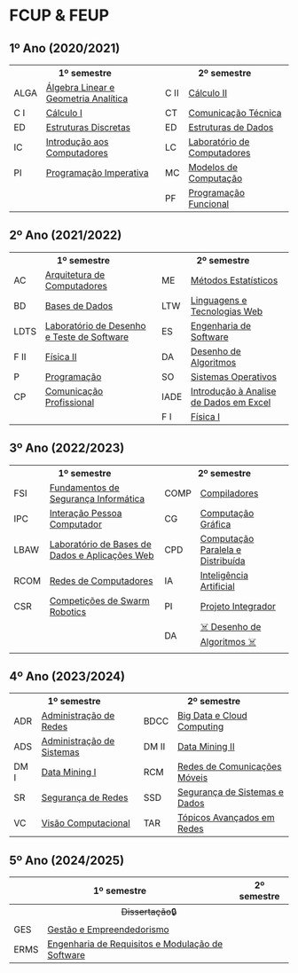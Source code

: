 # FCUP & FEUP

## 1º Ano (2020/2021)
<table>
    <tr>
        <th colspan="2">1º semestre</th>
        <th colspan="2">2º semestre</th>
    </tr> 
    <tr>
        <td>ALGA</td>
        <td><a href="https://github.com/DanielaTomas/FCUP-FEUP/tree/main/1%C2%BAano/1%C2%BAsemestre/ALGA">Álgebra Linear e Geometria Analítica</a></td>
        <td>C II</td>
        <td><a href="https://github.com/DanielaTomas/FCUP-FEUP/tree/main/1%C2%BAano/2%C2%BAsemestre/Calculo%20II">Cálculo II</a></td>
    </tr>
    <tr>
        <td>C I</td>
        <td><a href="https://github.com/DanielaTomas/FCUP-FEUP/tree/main/1%C2%BAano/1%C2%BAsemestre/C%C3%A1lculo%20I">Cálculo I</a></td>
        <td>CT</td>
        <td><a href="https://github.com/DanielaTomas/FCUP-FEUP/tree/main/1%C2%BAano/2%C2%BAsemestre/Comunica%C3%A7%C3%A3o%20T%C3%A9cnica">Comunicação Técnica</a></td>
    </tr>
    <tr>
        <td>ED</td>
        <td><a href="https://github.com/DanielaTomas/FCUP-FEUP/tree/main/1%C2%BAano/1%C2%BAsemestre/Estruturas%20Discretas">Estruturas Discretas</a></td>
        <td>ED</td>
        <td><a href="https://github.com/DanielaTomas/FCUP-FEUP/tree/main/1%C2%BAano/2%C2%BAsemestre/Estruturas%20de%20Dados">Estruturas de Dados</a></td>
    </tr>
    <tr>
        <td>IC</td>
        <td><a href="https://github.com/DanielaTomas/FCUP-FEUP/tree/main/1%C2%BAano/1%C2%BAsemestre/Introdu%C3%A7%C3%A3o%20aos%20Computadores">Introdução aos Computadores</a></td>
        <td>LC</td>
        <td><a href="https://github.com/DanielaTomas/FCUP-FEUP/tree/main/1%C2%BAano/2%C2%BAsemestre/Laborat%C3%B3rio%20de%20Computadores">Laboratório de Computadores</a></td>
    </tr>
    <tr>
        <td>PI</td>
        <td><a href="https://github.com/DanielaTomas/FCUP-FEUP/tree/main/1%C2%BAano/1%C2%BAsemestre/PI_CC1003">Programação Imperativa</a></td>
        <td>MC</td>
        <td><a href="https://github.com/DanielaTomas/FCUP-FEUP/tree/main/1%C2%BAano/2%C2%BAsemestre/Modelos%20Computa%C3%A7%C3%A3o">Modelos de Computação</a></td>
    </tr>
        <tr>
        <td></td>
        <td></td>
        <td>PF</td>
        <td><a href="https://github.com/DanielaTomas/FCUP-FEUP/tree/main/1%C2%BAano/2%C2%BAsemestre/Programa%C3%A7%C3%A3o%20Funcional">Programação Funcional</a></td>
    </tr>
</table>

## 2º Ano (2021/2022)
<table>
    <tr>
        <th colspan="2">1º semestre</th>
        <th colspan="2">2º semestre</th>
    </tr> 
    <tr>
        <td>AC</td>
        <td><a href="https://github.com/DanielaTomas/FCUP-FEUP/tree/main/2%C2%BAano/1%C2%BAsemestre/Arquitetura%20de%20Computadores">Arquitetura de Computadores</a></td>
        <td>ME</td>
        <td><a href="https://github.com/DanielaTomas/FCUP-FEUP/tree/main/2%C2%BAano/2%C2%BAsemestre/M%C3%A9todos%20Estat%C3%ADsticos">Métodos Estatísticos</a></td>
    </tr>
    <tr>
        <td>BD</td>
        <td><a href="https://github.com/DanielaTomas/FCUP-FEUP/tree/main/2%C2%BAano/1%C2%BAsemestre/Bases%20de%20Dados">Bases de Dados</a></td>
        <td>LTW</td>
        <td><a href="https://github.com/DanielaTomas/FCUP-FEUP/tree/main/2%C2%BAano/2%C2%BAsemestre/Linguagens%20e%20Tecnologias%20Web">Linguagens e Tecnologias Web</a></td>
    </tr>
    <tr>
        <td>LDTS</td>
        <td><a href="https://github.com/DanielaTomas/FCUP-FEUP/tree/main/2%C2%BAano/1%C2%BAsemestre/LDTS">Laboratório de Desenho e Teste de Software</a></td>
        <td>ES</td>
        <td><a href="https://github.com/DanielaTomas/FCUP-FEUP/tree/main/2%C2%BAano/2%C2%BAsemestre/Engenharia%20de%20Software">Engenharia de Software</a></td>
    </tr>
    <tr>
        <td>F II</td>
        <td><a href="https://github.com/DanielaTomas/FCUP-FEUP/tree/main/2%C2%BAano/1%C2%BAsemestre/F%C3%ADsica%20II">Física II</a></td>
        <td>DA</td>
        <td><a href="https://github.com/DanielaTomas/FCUP-FEUP/tree/main/2%C2%BAano/2%C2%BAsemestre/Desenho%20de%20Algoritmos">Desenho de Algoritmos</a></td>
    </tr>
    <tr>
        <td>P</td>
        <td><a href="https://github.com/DanielaTomas/FCUP-FEUP/tree/main/2%C2%BAano/1%C2%BAsemestre/Programa%C3%A7%C3%A3o">Programação</a></td>
        <td>SO</td>
        <td><a href="https://github.com/DanielaTomas/FCUP-FEUP/tree/main/2%C2%BAano/2%C2%BAsemestre/Sistemas%20Operativos">Sistemas Operativos</a></td>
    </tr>
    <tr>
        <td>CP</td>
        <td><a href="https://github.com/DanielaTomas/FCUP-FEUP/tree/main/2%C2%BAano/1%C2%BAsemestre/Comunica%C3%A7%C3%A3o%20Profissional/Documentação">Comunicação Profissional</a></td>
        <td>IADE</td>
        <td><a href="https://github.com/DanielaTomas/FCUP-FEUP/tree/main/2%C2%BAano/2%C2%BAsemestre/IADExcel">Introdução à Analise de Dados em Excel</a></td>
    </tr>
    <tr>
        <td></td>
        <td></td>
        <td>F I</td>
        <td><a href="https://github.com/DanielaTomas/FCUP-FEUP/tree/main/2%C2%BAano/2%C2%BAsemestre/F%C3%ADsica%20I">Física I</a></td>
    </tr>
</table>

## 3º Ano (2022/2023)
<table>
    <tr>
        <th colspan="2">1º semestre</th>
        <th colspan="2">2º semestre</th>
    </tr> 
    <tr>
        <td>FSI</td>
        <td><a href="https://github.com/DanielaTomas/FCUP-FEUP/tree/main/3%C2%BAano/1%C2%BAsemestre/Fundamentos%20de%20Seguran%C3%A7a%20Inform%C3%A1tica">Fundamentos de Segurança Informática</a></td>
        <td>COMP</td>
        <td><a href="https://github.com/DanielaTomas/FCUP-FEUP/tree/main/3%C2%BAano/2%C2%BAsemestre/Compiladores">Compiladores</a></td>
    </tr>
    <tr>
        <td>IPC</td>
        <td><a href="https://github.com/DanielaTomas/FEUP-IPC">Interação Pessoa Computador</a></td>
        <td>CG</td>
        <td><a href="https://github.com/DanielaTomas/FEUP-CGRA">Computação Gráfica</a></td>
    </tr>
    <tr>
        <td>LBAW</td>
        <td><a href="https://github.com/DanielaTomas/FEUP-LBAW">Laboratório de Bases de Dados e Aplicações Web</a></td>
        <td>CPD</td>
        <td><a href="https://github.com/DanielaTomas/FCUP-FEUP/tree/main/3%C2%BAano/2%C2%BAsemestre/Computa%C3%A7%C3%A3o%20Paralela%20e%20Distribu%C3%ADda">Computação Paralela e Distribuída</a></td>
    </tr>
    <tr>
        <td>RCOM</td>
        <td><a href="https://github.com/DanielaTomas/FCUP-FEUP/tree/main/3%C2%BAano/1%C2%BAsemestre/Redes%20de%20Computadores">Redes de Computadores</a></td>
        <td>IA</td>
        <td><a href="https://github.com/DanielaTomas/FCUP-FEUP/tree/main/3%C2%BAano/2%C2%BAsemestre/Intelig%C3%AAncia%20Artificial">Inteligência Artificial</a></td>
    </tr>
    <tr>
        <td>CSR</td>
        <td><a href="https://github.com/DanielaTomas/FCUP-FEUP/tree/main/3%C2%BAano/1%C2%BAsemestre/Competi%C3%A7%C3%B5es%20de%20Swarm%20Robotics">Competições de Swarm Robotics</a></td>
        <td>PI</td>
        <td><a href="https://github.com/DanielaTomas/FEUP-PI">Projeto Integrador</a></td>
    </tr>
        <tr>
        <td></td>
        <td></td>
        <td>DA</td>
        <td><a href="https://github.com/DanielaTomas/FCUP-FEUP/tree/main/3%C2%BAano/2%C2%BAsemestre/%E2%98%A0%EF%B8%8F%20Desenho%20de%20Algoritmos%20%E2%98%A0%EF%B8%8F">☠️ Desenho de Algoritmos ☠️</a></td>
    </tr>
</table>

## 4º Ano (2023/2024)
<table>
    <tr>
        <th colspan="2">1º semestre</th>
        <th colspan="2">2º semestre</th>
    </tr> 
    <tr>
        <td>ADR</td>
        <td><a href="https://github.com/DanielaTomas/FCUP-FEUP/tree/main/4%C2%BAano/1%C2%BAsemestre/Administra%C3%A7%C3%A3o%20de%20Redes">Administração de Redes</a></td>
        <td>BDCC</td>
        <td><a href="https://github.com/DanielaTomas/FCUP-FEUP/tree/main/4%C2%BAano/2%C2%BAsemestre/Big%20Data%20e%20Cloud%20Computing">Big Data e Cloud Computing</a></td>
    </tr>
    <tr>
        <td>ADS</td>
        <td><a href="https://github.com/DanielaTomas/FCUP-FEUP/tree/main/4%C2%BAano/1%C2%BAsemestre/Administra%C3%A7%C3%A3o%20de%20Sistemas">Administração de Sistemas</a></td>
        <td>DM II</td>
        <td><a href="https://github.com/DanielaTomas/FCUP-FEUP/tree/main/4%C2%BAano/2%C2%BAsemestre/Data%20Mining%20II">Data Mining II</a></td>
    </tr>
    <tr>
        <td>DM I</td>
        <td><a href="https://github.com/DanielaTomas/FCUP-FEUP/tree/main/4%C2%BAano/1%C2%BAsemestre/Data%20Mining%20I">Data Mining I</a></td>
        <td>RCM</td>
        <td><a href="https://github.com/DanielaTomas/FCUP-FEUP/tree/main/4%C2%BAano/2%C2%BAsemestre/Redes%20de%20Comunica%C3%A7%C3%B5es%20M%C3%B3veis">Redes de Comunicações Móveis</a></td>
    </tr>
    <tr>
        <td>SR</td>
        <td><a href="https://github.com/DanielaTomas/FCUP-FEUP/tree/main/4%C2%BAano/1%C2%BAsemestre/Seguran%C3%A7a%20de%20Redes">Segurança de Redes</td>
        <td>SSD</a></td>
        <td><a href="https://github.com/DanielaTomas/FCUP-FEUP/tree/main/4%C2%BAano/2%C2%BAsemestre/Seguran%C3%A7a%20de%20Sistemas%20e%20Dados">Segurança de Sistemas e Dados</a></td>
    </tr>
    <tr>
        <td>VC</td>
        <td><a href="https://github.com/DanielaTomas/FCUP-FEUP/tree/main/4%C2%BAano/1%C2%BAsemestre/Vis%C3%A3o%20Computacional">Visão Computacional</a></td>
        <td>TAR</td>
        <td><a href="https://github.com/DanielaTomas/FCUP-FEUP/tree/main/4%C2%BAano/2%C2%BAsemestre/T%C3%B3picos%20Avan%C3%A7ados%20em%20Redes">Tópicos Avançados em Redes</a></td>
    </tr>
</table>

## 5º Ano (2024/2025)
<table>
  <tr>
    <th colspan="2">1º semestre</th>
    <th colspan="2">2º semestre</th>
  </tr>
<tbody>
  <tr>
    <td align="center" colspan="4"><s>Dissertação</s>&#128274</td>
  </tr>
  <tr>
    <td>GES</td>
    <td><a href="https://github.com/DanielaTomas/FCUP-FEUP/tree/main/5%C2%BAano/1%C2%BAsemestre/Gest%C3%A3o%20e%20Empreendedorismo">Gestão e Empreendedorismo</a></td>
    <td colspan="2" rowspan="2"></td>
  </tr>
  <tr>
    <td>ERMS</td>
    <td><a href="https://github.com/DanielaTomas/FCUP-FEUP/tree/main/5%C2%BAano/1%C2%BAsemestre/Engenharia%20de%20Requisitos%20e%20Modula%C3%A7%C3%A3o%20de%20Software">Engenharia de Requisitos e Modulação de Software</a></td>
  </tr>
</tbody>
</table>